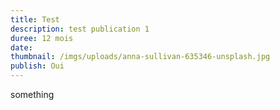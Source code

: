 ```yaml
---
title: Test
description: test publication 1
duree: 12 mois
date: 
thumbnail: /imgs/uploads/anna-sullivan-635346-unsplash.jpg
publish: Oui
---
```


something
